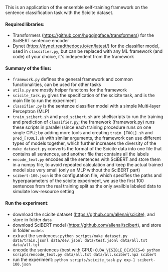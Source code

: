 This is an application of the ensemble self-training framework on the sentence classification task with the Scicite dataset.

#### Required libraries: 
- Transformers (https://github.com/huggingface/transformers) for the SciBERT sentence encoder
- Dynet (https://dynet.readthedocs.io/en/latest/) for the classifier model, used in `classifier.py`, but can be replaced with any ML framework (and code) of your choice, it's independent from the framework

#### Summary of the files:
- `framework.py` defines the general framework and common functionalities, can be used for other tasks
- `utils.py` are mostly helper funcitons for the framework
- `scicite_task.py` gives the specification of the scicite task, and is the main file to run the experiment
- `classifier.py` is the sentence classifier model with a simple Multi-layer Perceptron (MLP)
- `train_scibert.sh` and `pred_scibert.sh` are shellscripts to run the training and prediction of `classifier.py`; the framework (framework.py) runs these scripts in parallel (since each training procedure runs on one single CPU; by adding more tools and creating `train_[TOOL].sh` and `pred_[TOOL].sh` with similar arguments, the framework can use different types of models together, which further increases the diversity of the 
- `make_dataset.py` converts the format of the Scicite data into one file that contains all sentences, and another file that contains all the labels
- `encode_text.py` encodes all the sentences with SciBERT and store them in a numpy file, to avoid repeated calculation and keep the actual trained model size very small (only an MLP without the SciBERT part)
- `scibert-100.json` is the configutation file, which specifies the paths and hyperparameters of the scicite experiment, we use the first 100 sentences from the real training split as the only availble labeled data to simulate low-resource setting


#### Run the experiment:
- download the scicite dataset (https://github.com/allenai/scicite), and store in folder `data`
- download SciBERT model (https://github.com/allenai/scibert), and store in folder `models`
- extract the sentences: 
    `python scripts/make_dataset.py data/train.jsonl data/dev.jsonl data/test.jsonl data/all.txt data/all.tgt`
- encode the sentences (best with GPU): 
    `CUDA_VISIBLE_DEVICES=0 python scripts/encode_text.py data/all.txt data/all.scibert.npz scibert`
- run the experiment: 
    `python scripts/scicite_task.py exp-1 scibert-100.json`
    

